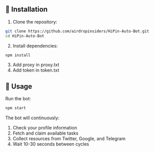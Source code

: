 ## 🚀 Installation
 
 1. Clone the repository:
 ```bash
 git clone https://github.com/airdropinsiders/HiPin-Auto-Bot.git
 cd HiPin-Auto-Bot
 ```
 
 2. Install dependencies:
 ```bash
 npm install
 ```
3. Add proxy in proxy.txt
4. Add token in token.txt
   
 ## 🔧 Usage
 
 Run the bot:
 ```bash
 npm start
 ```
 
 The bot will continuously:
 1. Check your profile information
 2. Fetch and claim available tasks
 3. Collect resources from Twitter, Google, and Telegram
 4. Wait 10-30 seconds between cycles
 
